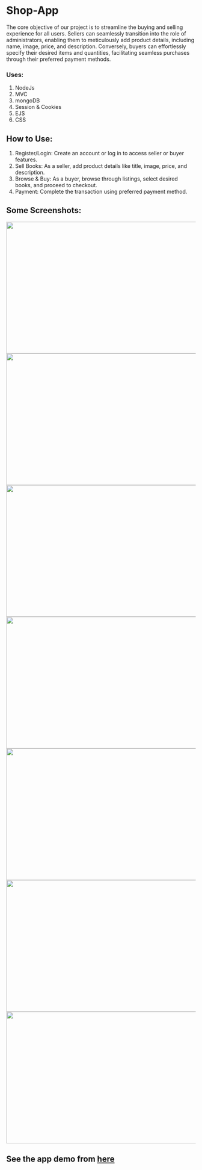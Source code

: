 # Shop-App

The core objective of our project is to streamline the buying and selling experience for all users. Sellers can seamlessly transition into the role of administrators, enabling them to meticulously add product details, including name, image, price, and description. Conversely, buyers can effortlessly specify their desired items and quantities, facilitating seamless purchases through their preferred payment methods.

### Uses:
1. NodeJs
2. MVC
3. mongoDB
4. Session & Cookies
6. EJS
7. CSS

## How to Use:
1. Register/Login: Create an account or log in to access seller or buyer features.
2. Sell Books: As a seller, add product details like title, image, price, and description.
3. Browse & Buy: As a buyer, browse through listings, select desired books, and proceed to checkout.
4. Payment: Complete the transaction using preferred payment method.

## Some Screenshots:

<div>
  <img src ="https://github.com/yehiahassanain/Book-App/assets/89047698/b2b31b55-86f4-47db-9af7-6816d173b567" width = 850 height =350>
</div>
<div>
  <img src ="https://github.com/yehiahassanain/Book-App/assets/89047698/56377733-7150-4063-806a-0c54a005b608" width = 850 height =350>
</div>
<div>
  <img src ="https://github.com/yehiahassanain/Book-App/assets/89047698/08195a5f-53b0-4afd-bf58-665627404b1b" width = 850 height =350>
</div>
<div>
  <img src ="https://github.com/yehiahassanain/Book-App/assets/89047698/3b983724-d3a8-4fc9-9f2f-b1eec8c87142" width = 850 height =350>
</div>
<div>
  <img src ="https://github.com/yehiahassanain/Book-App/assets/89047698/426c89fd-e7b6-46ff-bc3e-d0ad675efdcb" width = 850 height =350>
</div>
<div>
  <img src ="https://github.com/yehiahassanain/Book-App/assets/89047698/9a01099a-df11-43eb-b0de-6fc079527e51" width = 850 height =350>
</div>
<div>
  <img src ="https://github.com/yehiahassanain/Book-App/assets/89047698/01c6b966-f81f-4296-aacc-8a02035f314e" width = 850 height =350>
</div>

## See the app demo from [here](https://drive.google.com/file/d/1UW0-cb2MHjHhATBKk6peMC4fa86EBfUi/view?usp=sharing)
